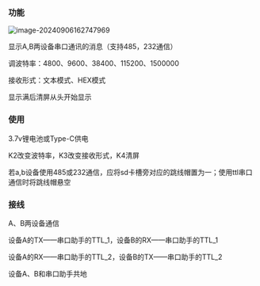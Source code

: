 ### 功能

![image-20240906162747969]()

显示A,B两设备串口通讯的消息（支持485，232通信）

调波特率：4800、9600、38400、115200、1500000

接收形式：文本模式、HEX模式

显示满后清屏从头开始显示

### 使用

3.7v锂电池或Type-C供电

K2改变波特率，K3改变接收形式，K4清屏

若a,b设备使用485或232通信，应将sd卡槽旁对应的跳线帽置为一；使用ttl串口通信时将跳线帽悬空

### 接线

A、B两设备通信

设备A的TX——串口助手的TTL_1，设备B的RX——串口助手的TTL_1

设备A的RX——串口助手的TTL_2，设备B的TX——串口助手的TTL_2

设备A、B和串口助手共地
